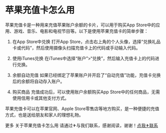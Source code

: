 # 苹果充值卡怎么用

苹果充值卡是一种用来充值苹果账户余额的卡片，可以用于购买App Store中的应用、游戏、音乐、电影和电视节目等。以下是使用苹果充值卡的简单步骤：

1. 在App Store中兑换
   打开App Store，点击右上角的个人头像，选择“兑换礼品卡或代码”，然后使用摄像头扫描充值卡上的代码或手动输入代码。

2. 使用iTunes兑换
   在iTunes中选择“账户”>“兑换”，然后输入充值卡上的代码进行兑换。

3. 余额自动充值
   如果已经绑定了苹果账户并开启了“自动充值”功能，充值卡兑换后的余额将自动存入账户。

4. 购买商品
   充值成功后，可以使用账户余额购买App Store中的任何商品，无需使用信用卡或其他支付方式。

苹果充值卡可以在苹果官网、Apple Store零售店等地方购买，是一种便捷的充值方式，也是送给朋友和家人的理想礼物。

更多 关于苹果充值卡怎么用 请通过✈与我们联系，感谢阅读，谢谢！[点我✈联系](https://ww.k02.cc)